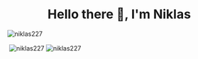 <h1 align="center">Hello there 👋, I'm Niklas</h1>
<p align="left"> <img src="https://komarev.com/ghpvc/?username=niklas227&label=Profile%20views&color=24db84&style=flat" alt="niklas227" /> </p>


<p>&nbsp;<img align="center" src="https://github-readme-stats.vercel.app/api?username=niklasWag&show_icons=true&theme=chartreuse-dark&locale=en" alt="niklas227" />   <img align="center" src="https://github-readme-stats.vercel.app/api/top-langs/?username=niklasWag" alt="niklas227" /></p>




<!--
**Niklas227/Niklas227** is a ✨ _special_ ✨ repository because its `README.md` (this file) appears on your GitHub profile.

Here are some ideas to get you started:

- 🔭 I’m currently working on ...
- 🌱 I’m currently learning ...
- 👯 I’m looking to collaborate on ...
- 🤔 I’m looking for help with ...
- 💬 Ask me about ...
- 📫 How to reach me: ...
- 😄 Pronouns: ...
- ⚡ Fun fact: ...
-->
